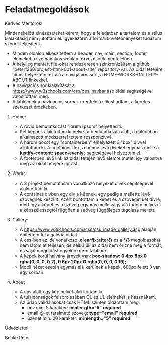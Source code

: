 # Feladatmegoldások

Kedves Mentorok!

Mindenekelőtt elnézéseteket kérem, hogy a feladatban a tartalom és a stílus kialakításig nem jutottam el.
Igyekeztem a formai követelményeket tudásom szerint teljesíteni.

* Minden oldalon elkészítettem a header, nav, main, section, footer elemeket a szemantikus weblap tervezésnek megfelelően.
* A helyileg mentett file-okat rendszeresen szinkronizáltam a github "petert360/project-html-001-about-site" repository-val. Az oldal tetejére címet helyeztem, ez alá a navigációs sort, a HOME-WORKS-GALLERY-ABOUT linkekkel.
* A navigációs sor kialakítását a https://www.w3schools.com/css/css_navbar.asp oldal segítségével valósítottam meg.
* A láblécnek a navigációs sornak megfelelő stílust adtam, a keretes szerkezet érdekében.

1. Home:
    * A rövid bemutatkozást "lorem ipsum" helyettesíti.
    * Két képnek alakítottam ki helyet a bemutatkozás alatt, a galériában alkalmazott módszerrel tettem reszponzívvá.
    * A három boxot egy "containerben" elhelyezett 3 "box" divvel alkítottam ki. A container flex, a benne lévő diveket egymás mellé a __justify-content: space-evenly;__ segítségével helyeztem el.
    * A footerben lévő link az oldal tetején lévő elemre mutat, így valósítva meg az oldal tetejére ugrást.

2. Works: 
    * A 3 projekt bemutatására vonatkozó helyeket divek segítségével alakítottam ki.
    * A container divben egy div a képnek, egy pedig a mellette lévő szövegnek készült. Azért bontottam a képet és a szöveget két divre, mert így a képet és a szöveg egymás mellé vagy alá tudom helyezni a képszélességtől függően a szöveg függőleges tagolása mellett.

3. Gallery: 
    * A https://www.w3schools.com/css/css_image_gallery.asp alapján építettem fel a galéria oldalt.
    * A css-ben az ide vonatkozó __.clearfix:after{}__ és a __*{}__ megoldásokat nem látom át teljesen, de nélkülük az oldal nem őrizné meg a formát, és saját megoldást egyelőre nem találtam.
    * A képek körül halvány árnyék van: __box-shadow: 0 4px 8px 0 rgba(0, 0, 0, 0.2), 0 6px 20px 0 rgba(0, 0, 0, 0.19);__
    * Mobil nézet esetén egymás alá kerülnek a képek, 600px felett 3 van egy sorban.

4. About
    * A nav alatt egy kép helyét alakítottam ki.
    * A tulajdonságok felsorolásában OL és UL elemeket is használtam.
    * Az űrlap validálásokat csak HTML szinten oldaottam meg:
        * név min. 5 karakter: __minlength="5" required__
        * email @-et taralmató szöveg: __type="email" required__
        * üzenet min. 20 karakter: __minlength="5" required__

Üdvözlettel,

Benke Péter
